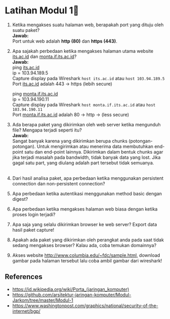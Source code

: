 # Latihan Modul 1📝
1. Ketika mengakses suatu halaman web, berapakah port yang dituju oleh suatu paket? <br>
   **Jawab:** <br>
   Port untuk web adalah **http (80)** dan **https (443)**. <br>
   
2. Apa sajakah perbedaan ketika mengakses halaman utama website [its.ac.id](https://www.its.ac.id/) dan [monta.if.its.ac.id](https://monta.if.its.ac.id/)? <br>
   **Jawab:** <br>
   ping [its.ac.id](https://www.its.ac.id/) <br>
   ip = 103.94.189.5 <br>
   Capture display pada Wireshark ```host its.ac.id``` atau ```host 103.94.189.5``` <br>
   Port [its.ac.id](https://www.its.ac.id/) adalah 443 -> https (lebih secure)

   ping [monta.if.its.ac.id](https://monta.if.its.ac.id/) <br>
   ip = 103.94.190.11 <br>
   Capture display pada Wireshark ```host monta.if.its.ac.id``` atau ```host 103.94.190.11``` <br>
   Port [monta.if.its.ac.id](https://monta.if.its.ac.id/) adalah 80 -> http -> (less secure) <br>

3. Ada berapa paket yang dikirimkan oleh web server ketika mengunduh file? Mengapa terjadi seperti itu? <br>
   **Jawab:** <br>
   Sangat banyak karena yang dikirimkan berupa chunks (potongan-potongan). Untuk mengirimkan atau menerima data membutuhkan end-point satu dan end-point lainnya. Dikirimkan dalam bentuk chunks agar jika terjadi masalah pada bandwidth, tidak banyak data yang lost. Jika gagal satu part, yang diulang adalah part tersebut tidak semuanya. <br><br>

4. Dari hasil analisa paket, apa perbedaan ketika menggunakan persistent connection dan non-persistent connection?
5. Apa perbedaan ketika autentikasi menggunakan method basic dengan digest?
6. Apa perbedaan ketika mengakses halaman web biasa dengan ketika proses login terjadi?
7. Apa saja yang selalu dikirimkan browser ke web server? Export data hasil paket capture!
8. Apakah ada paket yang dikirimkan oleh perangkat anda pada saat tidak sedang mengakses browser? Kalau ada, coba temukan domainnya?
9. Akses website http://www.columbia.edu/~fdc/sample.html, download gambar pada halaman tersebut lalu coba ambil gambar dari wireshark!

## References
* https://id.wikipedia.org/wiki/Porta_(jaringan_komputer)
* https://github.com/arsitektur-jaringan-komputer/Modul-Jarkom/tree/master/Modul-1
* https://www.washingtonpost.com/graphics/national/security-of-the-internet/bgp/
